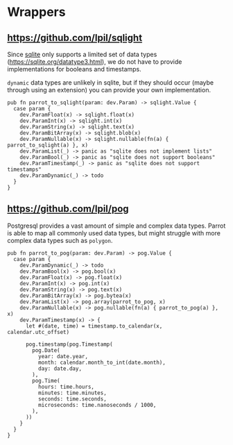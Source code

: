 # Wrappers

## https://github.com/lpil/sqlight

Since [sqlite](https://sqlite.org/) only supports a limited set of data types (https://sqlite.org/datatype3.html),
we do not have to provide implementations for booleans and timestamps.

`dynamic` data types are unlikely in sqlite, but if they should occur (maybe through using an extension)
you can provide your own implementation.

```gleam
pub fn parrot_to_sqlight(param: dev.Param) -> sqlight.Value {
  case param {
    dev.ParamFloat(x) -> sqlight.float(x)
    dev.ParamInt(x) -> sqlight.int(x)
    dev.ParamString(x) -> sqlight.text(x)
    dev.ParamBitArray(x) -> sqlight.blob(x)
    dev.ParamNullable(x) -> sqlight.nullable(fn(a) { parrot_to_sqlight(a) }, x)
    dev.ParamList(_) -> panic as "sqlite does not implement lists"
    dev.ParamBool(_) -> panic as "sqlite does not support booleans"
    dev.ParamTimestamp(_) -> panic as "sqlite does not support timestamps"
    dev.ParamDynamic(_) -> todo
  }
}
```

## https://github.com/lpil/pog

Postgresql provides a vast amount of simple and complex data types. Parrot is able to map all commonly used data types,
but might struggle with more complex data types such as `polygon`.

```gleam
pub fn parrot_to_pog(param: dev.Param) -> pog.Value {
  case param {
    dev.ParamDynamic(_) -> todo
    dev.ParamBool(x) -> pog.bool(x)
    dev.ParamFloat(x) -> pog.float(x)
    dev.ParamInt(x) -> pog.int(x)
    dev.ParamString(x) -> pog.text(x)
    dev.ParamBitArray(x) -> pog.bytea(x)
    dev.ParamList(x) -> pog.array(parrot_to_pog, x)
    dev.ParamNullable(x) -> pog.nullable(fn(a) { parrot_to_pog(a) }, x)
    dev.ParamTimestamp(x) -> {
      let #(date, time) = timestamp.to_calendar(x, calendar.utc_offset)

      pog.timestamp(pog.Timestamp(
        pog.Date(
          year: date.year,
          month: calendar.month_to_int(date.month),
          day: date.day,
        ),
        pog.Time(
          hours: time.hours,
          minutes: time.minutes,
          seconds: time.seconds,
          microseconds: time.nanoseconds / 1000,
        ),
      ))
    }
  }
}
```
